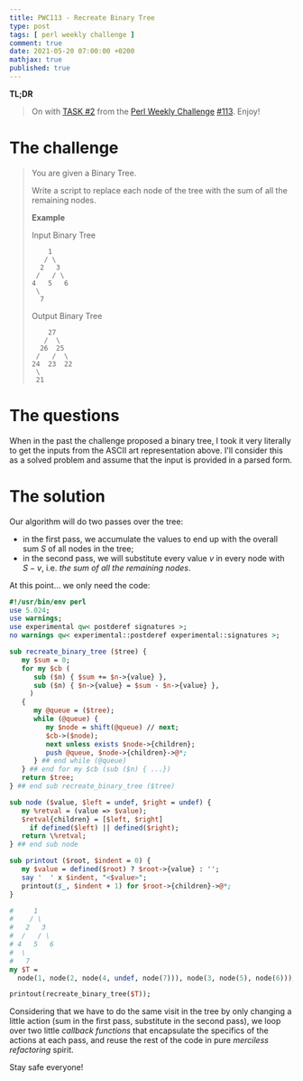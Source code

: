 ```yaml
---
title: PWC113 - Recreate Binary Tree
type: post
tags: [ perl weekly challenge ]
comment: true
date: 2021-05-20 07:00:00 +0200
mathjax: true
published: true
---
```


**TL;DR**

> On with [TASK #2][] from the [Perl Weekly Challenge][] [#113][].
> Enjoy!

# The challenge

> You are given a Binary Tree.
> 
> Write a script to replace each node of the tree with the sum of all the remaining nodes.
>
> **Example**
>
> Input Binary Tree
> 
>         1
>        / \
>       2   3
>      /   / \
>     4   5   6
>      \
>       7
> 
> Output Binary Tree
> 
>         27
>        /  \
>       26  25
>      /   /  \
>     24  23  22
>      \
>      21

# The questions

When in the past the challenge proposed a binary tree, I took it very
literally to get the inputs from the ASCII art representation above.
I'll consider this as a solved problem and assume that the input is
provided in a parsed form.

# The solution

Our algorithm will do two passes over the tree:

- in the first pass, we accumulate the values to end up with the overall
  sum $S$ of all nodes in the tree;
- in the second pass, we will substitute every value $v$ in every node
  with $S - v$, i.e. *the sum of all the remaining nodes*.

At this point... we only need the code:

```perl
#!/usr/bin/env perl
use 5.024;
use warnings;
use experimental qw< postderef signatures >;
no warnings qw< experimental::postderef experimental::signatures >;

sub recreate_binary_tree ($tree) {
   my $sum = 0;
   for my $cb (
      sub ($n) { $sum += $n->{value} },
      sub ($n) { $n->{value} = $sum - $n->{value} },
     )
   {
      my @queue = ($tree);
      while (@queue) {
         my $node = shift(@queue) // next;
         $cb->($node);
         next unless exists $node->{children};
         push @queue, $node->{children}->@*;
      } ## end while (@queue)
   } ## end for my $cb (sub ($n) { ...})
   return $tree;
} ## end sub recreate_binary_tree ($tree)

sub node ($value, $left = undef, $right = undef) {
   my %retval = (value => $value);
   $retval{children} = [$left, $right]
     if defined($left) || defined($right);
   return \%retval;
} ## end sub node

sub printout ($root, $indent = 0) {
   my $value = defined($root) ? $root->{value} : '';
   say '  ' x $indent, "<$value>";
   printout($_, $indent + 1) for $root->{children}->@*;
}

#     1
#    / \
#   2   3
#  /   / \
# 4   5   6
#  \
#   7
my $T =
  node(1, node(2, node(4, undef, node(7))), node(3, node(5), node(6)));

printout(recreate_binary_tree($T));
```

Considering that we have to do the same visit in the tree by only
changing a little action (sum in the first pass, substitute in the
second pass), we loop over two little *callback functions* that
encapsulate the specifics of the actions at each pass, and reuse the
rest of the code in pure *merciless refactoring* spirit.

Stay safe everyone!

[Perl Weekly Challenge]: https://perlweeklychallenge.org/
[#113]: https://perlweeklychallenge.org/blog/perl-weekly-challenge-113/
[TASK #2]: https://perlweeklychallenge.org/blog/perl-weekly-challenge-113/#TASK2
[Perl]: https://www.perl.org/
